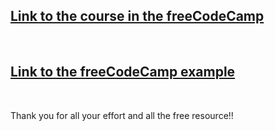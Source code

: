 ## [Link to the course in the freeCodeCamp](https://www.freecodecamp.org/learn/2022/responsive-web-design/build-a-technical-documentation-page-project/build-a-technical-documentation-page)

<br>

## [Link to the freeCodeCamp example](https://technical-documentation-page.freecodecamp.rocks/)

<br>

Thank you for all your effort and all the free resource!! 
